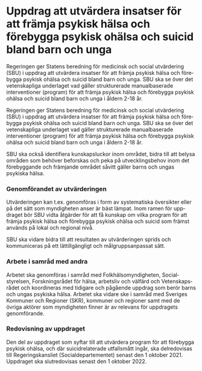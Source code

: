 # Uppdrag att utvärdera insatser för att främja psykisk hälsa och förebygga psykisk ohälsa och suicid bland barn och unga

Regeringen ger Statens beredning för medicinsk och social utvärdering (SBU) i uppdrag att utvärdera insatser för att främja psykisk hälsa och före­bygga psykisk ohälsa och suicid bland barn och unga. SBU ska se över det vetenskapliga underlaget vad gäller strukturerade manualbaserade interventioner (program) för att främja psykisk hälsa och förebygga psykisk ohälsa och suicid bland barn och unga i åldern 2-18 år.

Regeringen ger Statens beredning för medicinsk och social utvärdering (SBU) i uppdrag att utvärdera insatser för att främja psykisk hälsa och före­bygga psykisk ohälsa och suicid bland barn och unga. SBU ska se över det vetenskapliga underlaget vad gäller strukturerade manualbaserade interventioner (program) för att främja psykisk hälsa och förebygga psykisk ohälsa och suicid bland barn och unga i åldern 2-18 år.

SBU ska också identifiera kunskapsluckor inom området, bidra till att belysa områden som behöver beforskas och peka på utvecklingsbehov inom det förebyggande och främjande området såvitt gäller barns och ungas psykiska hälsa.

### Genomförandet av utvärderingen

Utvärderingen kan t.ex. genomföras i form av systematiska översikter eller på det sätt som myndigheten anser är bäst lämpat. Inom ramen för upp­draget bör SBU vidta åtgärder för att få kunskap om vilka program för att främja psykisk hälsa och förebygga psykisk ohälsa och suicid som främst används på lokal och regional nivå.

SBU ska vidare bidra till att resultaten av utvärderingen sprids och kommuniceras på ett lättillgängligt och målgrupps­anpassat sätt.

### Arbete i samråd med andra

Arbetet ska genomföras i samråd med Folkhälsomyndigheten, Social­styrelsen, Forskningsrådet för hälsa, arbetsliv och välfärd och Vetenskaps­rådet och koordineras med tidigare och pågående uppdrag som berör barns och ungas psykiska hälsa. Arbetet ska vidare ske i samråd med Sveriges Kommuner och Regioner (SKR), kommuner och regioner samt med de övriga aktörer som myndigheten finner är av relevans för uppdragets genomförande.

### Redovisning av uppdraget

Den del av uppdraget som syftar till att utvärdera program för att förebygga psykisk ohälsa, och där suicidrelaterade utfallsmått ingår, ska delredovisas till Regeringskansliet (Socialdepartementet) senast den 1 oktober 2021. Uppdraget ska slutredovisas senast den 1 oktober 2022.
